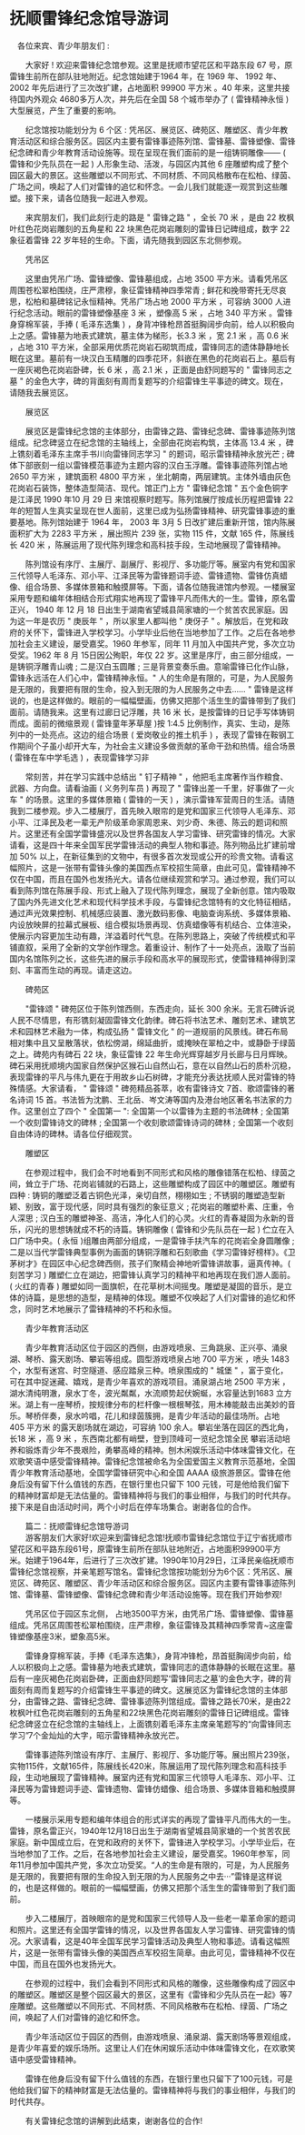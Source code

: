 # 抚顺雷锋纪念馆导游词  
　各位来宾、青少年朋友们 :  

　　大家好 ! 欢迎来雷锋纪念馆参观。这里是抚顺市望花区和平路东段 67 号，原雷锋生前所在部队驻地附近。纪念馆始建于1964 年，在 1969 年、 1992 年、 2002 年先后进行了三次改扩建，占地面积 99900 平方米 。40 年来，这里共接待国内外观众 4680多万人次，并先后在全国 58 个城市举办了 ( 雷锋精神永恒 ) 大型展览，产生了重要的影响。  

　　纪念馆按功能划分为 6 个区 : 凭吊区、展览区、碑苑区、雕塑区、青少年教育活动区和综合服务区。园区内主要有雷锋事迹陈列馆、雷锋墓、雷锋塑像、雷锋纪念碑和青少年教育活动设施等。现在呈现在我们面前的是一组铸铜雕像─── ( 雷锋和少先队员在一起 ) 人形象生动、活泼，与园区内其他 6 座雕塑构成了整个园区最大的景区。这些雕塑以不同形式、不同材质、不同风格散布在松柏、绿茵、广场之间，唤起了人们对雷锋的追忆和怀念。一会儿我们就能逐一观赏到这些雕塑。接下来，请各位随我一起进入参观。  

　　来宾朋友们，我们此刻行走的路是 " 雷锋之路 " ，全长 70 米 ，是由 22 枚枫叶红色花岗岩雕刻的五角星和 22 块黑色花岗岩雕刻的雷锋日记碑组成，数字 22 象征着雷锋 22 岁年轻的生命。下面，请先随我到园区东北侧参观。  

　　凭吊区  

　　这里由凭吊广场、雷锋塑像、雷锋墓组成，占地 3500 平方米。请看凭吊区周围苍松翠柏围绕，庄严肃穆，象征雷锋精神四季常青 ; 鲜花和挽带寄托无尽哀思，松柏和墓碑铭记永恒精神。凭吊广场占地 2000 平方米 ，可容纳 3000 人进行纪念活动。眼前的雷锋塑像基座 3 米 ，塑像高 5 米 ，占地 340 平方米 。雷锋身穿棉军装，手捧 ( 毛泽东选集 ) ，身背冲锋枪昂首挺胸阔步向前，给人以积极向上之感。雷锋墓为地表式建筑，墓主体为梯形，长3.3 米 ，宽 2.1 米 ，高 0.6 米 ，占地 310 平方米，全部采用优质花岗岩石砌筑而成，雷锋同志的遗体静静地长眠在这里。墓前有一块汉白玉精雕的四季花环，斜嵌在黑色的花岗岩石上。墓后有一座灰褐色花岗岩卧碑，长 6 米 ，高 2.1 米 ，正面是由舒同题写的 " 雷锋同志之墓 " 的金色大字，碑的背面刻有周而复题写的介绍雷锋生平事迹的碑文。现在，请随我去展览区。  

　　展览区  

　　展览区是雷锋纪念馆的主体部分，由雷锋之路、雷锋纪念碑、雷锋事迹陈列馆组成。纪念碑竖立在纪念馆的主轴线上，全部由花岗岩构筑，主体高 13.4 米 ，碑上镌刻着毛泽东主席手书川向雷锋同志学习 " 的题词，昭示雷锋精神永放光芒 ; 碑体下部嵌刻一组以雷锋模范事迹为主题内容的汉白玉浮雕。雷锋事迹陈列馆占地 2650 平方米 ，建筑面积 4800 平方米 ，坐北朝南，两层建筑。主体外墙由灰色花岗岩石装饰，整体造型简洁、现代。馆正门上方 " 雷锋纪念馆 " 五个金色铜字是江泽民 1990 年10 月 29 日 来馆视察时题写。陈列馆展厅按成长历程把雷锋 22年的短暂人生真实呈现在世人面前，这里已成为弘扬雷锋精神、研究雷锋事迹的重要基地。陈列馆始建于 1964 年， 2003 年 3月 5 日改扩建后重新开馆，馆内陈展面积扩大为 2283 平方米 ，展出照片 239 张，实物 115 件，文献 165 件，陈展线长 420 米 ，陈展运用了现代陈列理念和高科技手段，生动地展现了雷锋精神。  

　　陈列馆设有序厅、主展厅、副展厅、影视厅、多功能厅等。展室内有党和国家三代领导人毛泽东、邓小平、江泽民等为雷锋题词手迹、雷锋遗物、雷锋仿真蜡像、组合场景、多媒体景箱和触摸屏等。下面，请各位随我进馆内参观。一楼展室采用专题和编年体相结合形式翔实地再现了雷锋平凡而伟大的一生。雷锋，原名雷正兴， 1940 年 12 月 18 日出生于湖南省望城县简家塘的一个贫苦农民家庭。因为这一年是农历 " 庚辰年 " ，所以家里人都叫他 " 庚伢子 " 。解放后，在党和政府的关怀下，雷锋进入学校学习。小学毕业后他在当地参加了工作。之后在各地参加社会主义建设，屡受嘉奖。1960 年参军，同年 11 月加入中国共产党，多次立功受奖。1962 年 8 月 15日因公殉职，年仅 22 岁。这里是序厅，由三部分组成，一是铸铜浮雕青山魂 ; 二是汉白玉圆雕 ; 三是背景变奏乐曲。意喻雷锋已化作山脉，雷锋永远活在人们心中，雷锋精神永恒。" 人的生命是有限的，可是，为人民服务是无限的，我要把有限的生命，投入到无限的为人民服务之中去…… " 雷锋是这样说的，也是这样做的。眼前的一幅幅壁画，仿佛又把那个活生生的雷锋带到了我们面前。请随我来。这里有过廊日记浮雕，共 16 米 长，是按雷锋的日记手写体铸铜而成。面前的微缩景观 ( 雷锋童年茅草屋 )按 1:4.5 比例制作，真实、生动，是陈列中的一处亮点。这边的组合场景 ( 爱岗敬业的推土机手 ) ，表现了雷锋在鞍钢工作期间个子虽小却开大车，为社会主义建设多做贡献的革命干劲和热情。组合场景 ( 雷锋在车中学毛选 ) ，表现雷锋学习非  

　　常刻苦，并在学习实践中总结出 " 钉子精神 " ，他把毛主席著作当作粮食、武器、方向盘。请看油画 ( 义务列车员 ) 再现了 " 雷锋出差一千里，好事做了一火车 " 的场景。这里的多媒体景箱 ( 雷锋的一天 ) ，演示雷锋军营周日的生活。请随我到二楼参观。步入二楼展厅，首先映入眼帘的是党和国家三代领导人毛泽东、邓小平、江泽民及老一辈无产阶级革命家周恩来、刘少奇、朱德、陈云的题词和照片。这里还有全国学雷锋盛况以及世界各国友人学习雷锋、研究雷锋的情况。大家请看，这是四十年来全国军民学雷锋活动的典型人物和事迹。陈列物品比扩建前增加 50% 以上，在新征集到的文物中，有很多首次发现或公开的珍贵文物。请看这幅照片，这是一张带有雷锋头像的美国西点军校招生简章，由此可见，雷锋精神不仅在中国，而且在国外也发扬光大。请各位继续观赏和学习。通过参观，我们可以看到陈列馆在陈展手段、形式上融入了现代陈列理念，展现了全新创意。馆内吸取了国内外先进文化艺术和现代科学技术手段，与雷锋纪念馆特有的文化特征相结，通过声光效果控制、机械感应装置、激光数码影像、电脑查询系统、多媒体景箱、内设放映屏的拉幕式展板、组合模拟场景再现、仿真蜡像等有机结合、立体渲染，使展示内容更加生动有趣，洋溢着时代气息。在陈列思路上，突破了传统模式和平铺直叙，采用了全新的文学创作理念。着重设计、制作了十一处亮点，汲取了当前国内名馆陈列之长，这些先进的展示手段和高水平的展现形式，使雷锋精神得到深刻、丰富而生动的再现。请走这边。  

　　碑苑区  

　　"雷锋颂 " 碑苑区位于陈列馆西侧，东西走向，延长 300 余米。无言石碑诉说人民不尽情思，有形镌刻凝固雷锋文化韵律。碑石将书法艺术、雕刻艺术、建筑艺术和园林艺术融为一体，构成弘扬 " 雷锋文化 " 的一道规丽的风景线。碑石布局相对集中且又呈散落状，依松傍湖，绵延曲折，或掩映在翠柏之中，或静卧于绿茵之上。碑苑内有碑石 22 块，象征雷锋 22 年生命光辉穿越岁月长廊与日月辉映。碑石采用抚顺境内国家自然保护区猴石山自然山石，意在以自然山石的质朴沉稳，表现雷锋的平凡与伟九更在于用故乡山石树碑，才能充分表达抚顺人民对雷锋的特殊情感。大家请看， " 雷锋颂 " 碑苑精品荟萃，收有雷锋诗文 7首、歌颂雷锋的著名诗词 15 首。书法皆为沈鹏、王北岳、岑文涛等国内及港台地区著名书法家的力作。这里创立了四个 " 全国第一 ": 全国第一个以雷锋为主题的书法碑林 ; 全国第一个收刻雷锋诗文的碑林 ; 全国第一个收刻歌颂雷锋诗词的碑林 ; 全国第一个收刻自由体诗的碑林。请各位仔细观赏。  

　　雕塑区  

　　在参观过程中，我们会不时地看到不同形式和风格的雕像错落在松柏、绿茵之间，耸立于广场、花岗岩铺就的石路上，这些雕塑构成了园区中的雕塑区。雕塑有四种 : 铸铜的雕塑泛着古铜色光泽，亲切自然，栩栩如生 ; 不锈钢的雕塑造型新颖、别致，富于现代感，同时具有强烈的象征意义 ; 花岗岩的雕塑朴素、庄重，令人深思 ; 汉白玉的雕塑神圣、高洁，净化人们的心灵。火红的青春凝固为永新的音乐，闪光的思想铸就成不朽的诗篇。铸铜雕像 ( 雷锋和少先队员在一起 ) 伫立在入口广场中央。( 永恒 )组雕由两部分组成，一是雷锋手扶汽车的花岗岩全身圆雕像 ; 二是以当代学雷锋典型事例为画面的铸铜浮雕和石刻歌曲《学习雷锋好榜样》。《卫茅树才》在园区中心纪念碑西侧，孩子们聚精会神地听雷锋讲故事，逼真传神。( 刻苦学习 ) 雕塑仁立在湖边，把雷锋认真学习的精神平和地再现在我们游人面前。( 火红的青春 ) 雕塑如同一面旗帜，在花草树木间摇曳。雕塑是凝固的音乐，是立体的诗篇，是思想的造型，是精神的体现。雕塑不仅唤起了人们对雷锋的追忆和怀念，同时艺术地展示了雷锋精神的不朽和永恒。  

　　青少年教育活动区  

　　青少年教育活动区位于园区的西侧，由游戏喷泉、三角跳泉、正兴亭、涌泉湖、琴桥、露天剧场、攀岩等组成。圆型游戏喷泉占地 700 平方米 ，喷头 1483 个，水型有迷宫、时空隧道、感应踏泉三种。喷泉围成的 " 城堡 " ，富于变化，可在其中捉迷藏、嬉戏，是青少年喜欢的游戏项目。涌泉湖占地 2500 平方米 ，湖水清纯明澈，泉水丁冬，波光粼粼，水流顺势起伏婉蜒，水容量达到1683 立方米。湖上有一座琴桥，按规律分布的栏杆像一根根琴弦，用木棒能敲击出美妙的音乐。琴桥伴奏，泉水吟唱，花儿和绿茵簇拥，是青少年活动的最佳场所。占地 405 平方米 的露天剧场就在湖边，可容纳 100 余人。攀岩坐落在园区的西北角，长18 米 ，高 9 米 ，东西南北都有峭壁，登到顶峰可一览纪念馆全民 攀岩活动培养和锻炼青少年不畏艰险，勇攀高峰的精神。刨木闲娱乐活动中体味雷锋文化，在欢歌笑语中感受雷锋精神。雷锋纪念馆被命名为全国爱国主义教育示范基地，全国青少年教育活动基地，全国学雷锋研究中心和全国 AAAA 级旅游景区。雷锋在他身后没有留下什么值钱的东西，在银行里也只留下 100 元钱，可是他给我们留下的精神财富却是无法估量的。雷锋精神将与我们的事业相伴，与我们的时代共存。接下来是自由活动时间，两个小时后在停车场集合。谢谢各位的合作。  

　　篇二：抚顺雷锋纪念馆导游词  
　　游客朋友们大家好!欢迎来到雷锋纪念馆!抚顺市雷锋纪念馆位于辽宁省抚顺市望花区和平路东段61号，原雷锋生前所在部队驻地附近，占地面积99900平方米。始建于1964年，后进行了三次改扩建。1990年10月29日，江泽民亲临抚顺市雷锋纪念馆视察，并亲笔题写馆名。雷锋纪念馆按功能划分为6个区：凭吊区、展览区、碑苑区、雕塑区、青少年活动区和综合服务区。园区内主要有雷锋事迹陈列馆、雷锋墓、雷锋塑像、雷锋纪念碑和青少年活动设施等。现在我们开始参观!  

　　凭吊区位于园区东北侧， 占地3500平方米，由凭吊广场、雷锋塑像、雷锋墓组成。凭吊区周围苍松翠柏围绕，庄严肃穆，象征雷锋及其精神四季常青~这座雷锋塑像基座3米，塑象高5米。  

　　雷锋身穿棉军装，手捧《毛泽东选集》，身背冲锋枪，昂首挺胸阔步向前，给人以积极向上之感。雷锋墓为地表式建筑，雷锋同志的遗体静静的长眠在这里。墓后有一座灰褐色花岗岩卧碑，正面由舒同题写‘雷锋同志之墓’的金色大字，碑的背面刻有周而复题写的介绍雷锋生平事迹的碑文。这展览区为雷锋纪念馆的主体部分，由雷锋之路、雷锋纪念碑、雷锋事迹陈列馆组成。雷锋之路长70米，是由22枚枫叶红色花岗岩雕刻的五角星和22块黑色花岗岩雕刻的雷锋日记碑组成。雷锋纪念碑竖立在纪念馆的主轴线上，上面镌刻着毛泽东主席亲笔题写的“向雷锋同志学习”7个金灿灿的大字，昭示雷锋精神永放光芒。  

　　雷锋事迹陈列馆设有序厅、主展厅、影视厅、多功能厅等。展出照片239张，实物115件，文献165件，陈展线长420米，陈展运用了现代陈列理念和高科技手段，生动地展现了雷锋精神。展室内还有党和国家三代领导人毛泽东、邓小平、江泽民等为雷锋题词手迹、雷锋遗物、雷锋仿蜡像、组合场景、多媒体音箱和触摸屏等。  

　　一楼展示采用专题和编年体组合的形式详实的再现了雷锋平凡而伟大的一生。雷锋，原名雷正兴，1940年12月18日出生于湖南省望城县简家塘的一个贫苦农民家庭。新中国成立后，在党和政府的关怀下，雷锋进入学校学习。小学毕业后，在当地参加了工作。之后，在各地参加社会主义建设，屡受嘉奖。1960年参军，同年11月参加中国共产党，多次立功受奖。“人的生命是有限的，可是，为人民服务是无限的，我要把有限的生命投入到无限的为人民服务之中去···”雷锋是这样说的，也是这样做的。眼前的一幅幅壁画，仿佛又把那个活生生的雷锋带到了我们面前。  

　　步入二楼展厅，首映眼帘的是党和国家三代领导人及一些老一辈革命家的题词和照片。这里还有全国学雷锋的情况，以及世界各国友人学习雷锋、研究雷锋的情况。大家请看，这是40年全国军民学习雷锋活动及典型人物和事迹。请看这幅照片，这是一张带有雷锋头像的美国西点军校招生简章。由此可见，雷锋精神不仅在中国，而且在国外也发扬光大。  

　　在参观的过程中，我们会看到不同形式和风格的雕像，这些雕像构成了园区中的雕塑区。雕塑区是整个园区最大的景区，这里有《雷锋和少先队员在一起》等7座雕塑。这些雕塑以不同形式、不同材质、不同风格散布在松柏、绿茵、广场之间，唤起了人们对雷锋的追忆和怀念。  

　　青少年活动区位于园区的西侧，由游戏喷泉、涌泉湖、露天剧场等景观组成，是青少年喜爱的娱乐场所。这里让人们在休闲娱乐活动中体味雷锋文化，在欢歌笑语中感受雷锋精神。  

　　雷锋在他身后没有留下什么值钱的东西，在银行里也只留下了100元钱，可是他给我们留下的精神财富是无法估量的。雷锋精神将与我们的事业相伴，与我们的时代共存。  

　　有关雷锋纪念馆的讲解到此结束，谢谢各位的合作!  